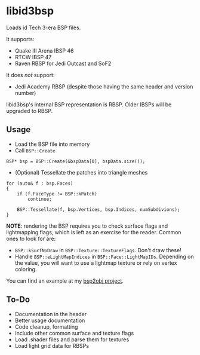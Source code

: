 # libid3bsp
Loads id Tech 3-era BSP files.

It supports:

* Quake III Arena IBSP 46
* RTCW IBSP 47
* Raven RBSP for Jedi Outcast and SoF2

It does _not_ support:

* Jedi Academy RBSP (despite those having the same header and version number)

libid3bsp's internal BSP representation is RBSP. Older IBSPs will be upgraded to
RBSP.

## Usage

* Load the BSP file into memory
* Call `BSP::Create`

```
BSP* bsp = BSP::Create(&bspData[0], bspData.size());
```

* (Optional) Tessellate the patches into triangle meshes

```
for (auto& f : bsp.Faces)
{
    if (f.FaceType != BSP::kPatch)
        continue;

    BSP::Tessellate(f, bsp.Vertices, bsp.Indices, numSubdivions);
}
```

**NOTE**: rendering the BSP requires you to check surface flags and lightmapping
flags, which is left as an exercise for the reader. Common ones to look for are:

* `BSP::kSurfNoDraw` in `BSP::Texture::TextureFlags`. Don't draw these!
* Handle `BSP::eLightMapIndices` in `BSP::Face::LightMapIDs`. Depending on the
  value, you will want to use a lightmap texture or rely on vertex coloring.

You can find an example at my [bsp2obj project](https://github.com/PJayB/bsp2obj).

## To-Do

* Documentation in the header
* Better usage documentation
* Code cleanup, formatting
* Include other common surface and texture flags
* Load .shader files and parse them for textures
* Load light grid data for RBSPs
